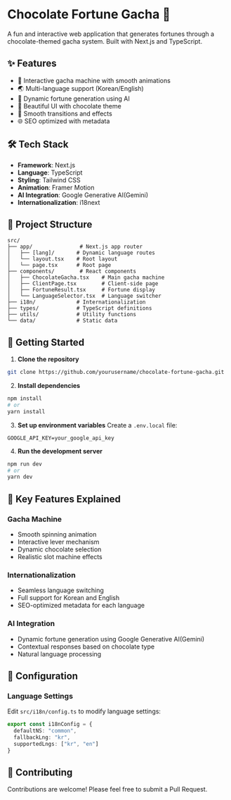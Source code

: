 # Chocolate Fortune Gacha 🍫

A fun and interactive web application that generates fortunes through a chocolate-themed gacha system. Built with Next.js and TypeScript.

## ✨ Features

- 🎰 Interactive gacha machine with smooth animations
- 🌏 Multi-language support (Korean/English)
- 🎯 Dynamic fortune generation using AI
- 🎨 Beautiful UI with chocolate theme
- 🔄 Smooth transitions and effects
- 🌐 SEO optimized with metadata

## 🛠️ Tech Stack

- **Framework**: Next.js
- **Language**: TypeScript
- **Styling**: Tailwind CSS
- **Animation**: Framer Motion
- **AI Integration**: Google Generative AI(Gemini)
- **Internationalization**: i18next

## 📁 Project Structure

```
src/
├── app/               # Next.js app router
│   ├── [lang]/       # Dynamic language routes
│   └── layout.tsx    # Root layout
│   └── page.tsx      # Root page
├── components/        # React components
│   ├── ChocolateGacha.tsx    # Main gacha machine
│   ├── ClientPage.tsx        # Client-side page
│   ├── FortuneResult.tsx     # Fortune display
│   └── LanguageSelector.tsx  # Language switcher
├── i18n/             # Internationalization
├── types/            # TypeScript definitions
├── utils/            # Utility functions
└── data/             # Static data
```

## 🚀 Getting Started

1. **Clone the repository**
```bash
git clone https://github.com/yourusername/chocolate-fortune-gacha.git
```

2. **Install dependencies**
```bash
npm install
# or
yarn install
```

3. **Set up environment variables**
Create a `.env.local` file:
```env
GOOGLE_API_KEY=your_google_api_key
```

4. **Run the development server**
```bash
npm run dev
# or
yarn dev
```

## 🌟 Key Features Explained

### Gacha Machine
- Smooth spinning animation
- Interactive lever mechanism
- Dynamic chocolate selection
- Realistic slot machine effects

### Internationalization
- Seamless language switching
- Full support for Korean and English
- SEO-optimized metadata for each language

### AI Integration
- Dynamic fortune generation using Google Generative AI(Gemini)
- Contextual responses based on chocolate type
- Natural language processing

## 🔧 Configuration

### Language Settings
Edit `src/i18n/config.ts` to modify language settings:
```typescript
export const i18nConfig = {
  defaultNS: "common",
  fallbackLng: "kr",
  supportedLngs: ["kr", "en"]
}
```

## 🤝 Contributing

Contributions are welcome! Please feel free to submit a Pull Request.
